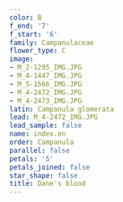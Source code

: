 ```yaml
---
color: B
f_end: '7'
f_start: '6'
family: Campanulaceae
flower_type: C
image:
- M_2-1295_IMG.JPG
- M_4-1447_IMG.JPG
- M_5-1566_IMG.JPG
- M_4-2472_IMG.JPG
- M_4-2473_IMG.JPG
latin: Campanula glomerata
lead: M_4-2472_IMG.JPG
lead_sample: false
name: index.en
order: Campanula
parallel: false
petals: '5'
petals_joined: false
star_shape: false
title: Dane's blood
---
```

